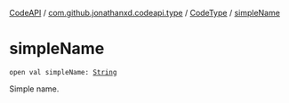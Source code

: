 [CodeAPI](../../index.md) / [com.github.jonathanxd.codeapi.type](../index.md) / [CodeType](index.md) / [simpleName](.)

# simpleName

`open val simpleName: `[`String`](https://kotlinlang.org/api/latest/jvm/stdlib/kotlin/-string/index.html)

Simple name.

